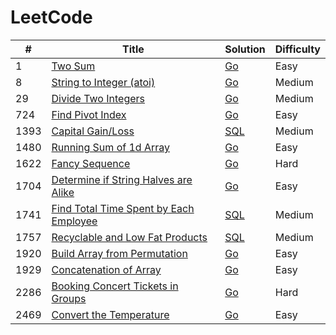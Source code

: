LeetCode
========

| #    | Title                                                                                                           | Solution              | Difficulty |
|------|-----------------------------------------------------------------------------------------------------------------|-----------------------|------------|
| 1    | [Two Sum](https://leetcode.com/problems/two-sum/)                                                               | [Go](./go/0001.go)    | Easy       |
| 8    | [String to Integer (atoi)](https://leetcode.com/problems/string-to-integer-atoi/)                               | [Go](./go/0008.go)    | Medium     |
| 29   | [Divide Two Integers](https://leetcode.com/problems/divide-two-integers/)                                       | [Go](./go/0029.go)    | Medium     |
| 724  | [Find Pivot Index](https://leetcode.com/problems/find-pivot-index/)                                             | [Go](./go/0724.go)    | Easy       |
| 1393 | [Capital Gain/Loss](https://leetcode.com/problems/capital-gainloss/)                                            | [SQL](./sql/1393.sql) | Medium     |
| 1480 | [Running Sum of 1d Array](https://leetcode.com/problems/running-sum-of-1d-array/)                               | [Go](./go/1480.go)    | Easy       |
| 1622 | [Fancy Sequence](https://leetcode.com/problems/fancy-sequence/)                                                 | [Go](./go/1622.go)    | Hard       |
| 1704 | [Determine if String Halves are Alike](https://leetcode.com/problems/determine-if-string-halves-are-alike/)     | [Go](./go/1704.go)    | Easy       |
| 1741 | [Find Total Time Spent by Each Employee](https://leetcode.com/problems/find-total-time-spent-by-each-employee/) | [SQL](./sql/1741.sql) | Medium     |
| 1757 | [Recyclable and Low Fat Products](https://leetcode.com/problems/recyclable-and-low-fat-products/)               | [SQL](./sql/1757.sql) | Medium     |
| 1920 | [Build Array from Permutation](https://leetcode.com/problems/build-array-from-permutation/)                     | [Go](./go/1920.go)    | Easy       |
| 1929 | [Concatenation of Array](https://leetcode.com/problems/concatenation-of-array/)                                 | [Go](./go/1929.go)    | Easy       |
| 2286 | [Booking Concert Tickets in Groups](https://leetcode.com/problems/booking-concert-tickets-in-groups/)           | [Go](./go/2286.go)    | Hard       |
| 2469 | [Convert the Temperature](https://leetcode.com/problems/convert-the-temperature/)                               | [Go](./go/2469.go)    | Easy       |